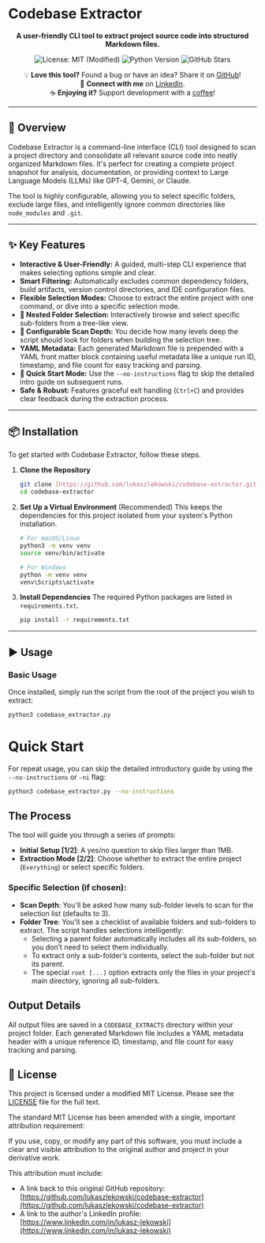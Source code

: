 # Codebase Extractor

<p align="center">
  <strong>A user-friendly CLI tool to extract project source code into structured Markdown files.</strong>
</p>

<p align="center">
  <img src="https://img.shields.io/badge/License-MIT%20(Modified)-yellow.svg" alt="License: MIT (Modified)">
  <img src="https://img.shields.io/badge/python-3.9%2B-blue.svg" alt="Python Version">
  <img src="https://img.shields.io/github/stars/lukaszlekowski/codebase-extractor?style=social" alt="GitHub Stars">
</p>
<p align="center">
  💡 <b>Love this tool?</b> Found a bug or have an idea? Share it on <a href="https://github.com/lukaszlekowski/codebase-extractor">GitHub</a>! <br>
  🤝 <b>Connect with me</b> on <a href="https://www.linkedin.com/in/lukasz-lekowski">LinkedIn</a>. <br>
  ☕ <b>Enjoying it?</b> Support development with a <a href="https://www.buymeacoffee.com/lukaszlekowski">coffee</a>!
</p>

</p>

---

## 🚀 Overview

Codebase Extractor is a command-line interface (CLI) tool designed to scan a project directory and consolidate all relevant source code into neatly organized Markdown files. It's perfect for creating a complete project snapshot for analysis, documentation, or providing context to Large Language Models (LLMs) like GPT-4, Gemini, or Claude.

The tool is highly configurable, allowing you to select specific folders, exclude large files, and intelligently ignore common directories like `node_modules` and `.git`.

---

## ✨ Key Features

- **Interactive & User-Friendly:** A guided, multi-step CLI experience that makes selecting options simple and clear.
- **Smart Filtering:** Automatically excludes common dependency folders, build artifacts, version control directories, and IDE configuration files.
- **Flexible Selection Modes:** Choose to extract the entire project with one command, or dive into a specific selection mode.
- **🌳 Nested Folder Selection:** Interactively browse and select specific sub-folders from a tree-like view.
- **🔢 Configurable Scan Depth:** You decide how many levels deep the script should look for folders when building the selection tree.
- **YAML Metadata:** Each generated Markdown file is prepended with a YAML front matter block containing useful metadata like a unique run ID, timestamp, and file count for easy tracking and parsing.
- **🚀 Quick Start Mode:** Use the `--no-instructions` flag to skip the detailed intro guide on subsequent runs.
- **Safe & Robust:** Features graceful exit handling (`Ctrl+C`) and provides clear feedback during the extraction process.

---

## 📦 Installation

To get started with Codebase Extractor, follow these steps.

1.  **Clone the Repository**

    ```bash
    git clone [https://github.com/lukaszlekowski/codebase-extractor.git](https://github.com/lukaszlekowski/codebase-extractor.git)
    cd codebase-extractor
    ```

2.  **Set Up a Virtual Environment** (Recommended)
    This keeps the dependencies for this project isolated from your system's Python installation.

    ```bash
    # For macOS/Linux
    python3 -m venv venv
    source venv/bin/activate

    # For Windows
    python -m venv venv
    venv\Scripts\activate
    ```

3.  **Install Dependencies**
    The required Python packages are listed in `requirements.txt`.
    ```bash
    pip install -r requirements.txt
    ```

---

## ▶️ Usage

### Basic Usage

Once installed, simply run the script from the root of the project you wish to extract:

```bash
python3 codebase_extractor.py
```

# Quick Start

For repeat usage, you can skip the detailed introductory guide by using the `--no-instructions` or `-ni` flag:

```bash
python3 codebase_extractor.py --no-instructions
```

## The Process

The tool will guide you through a series of prompts:

- **Initial Setup [1/2]**: A yes/no question to skip files larger than 1MB.
- **Extraction Mode [2/2]**: Choose whether to extract the entire project (`Everything`) or select specific folders.

### Specific Selection (if chosen):

- **Scan Depth**: You'll be asked how many sub-folder levels to scan for the selection list (defaults to 3).
- **Folder Tree**: You'll see a checklist of available folders and sub-folders to extract. The script handles selections intelligently:
  - Selecting a parent folder automatically includes all its sub-folders, so you don’t need to select them individually.
  - To extract only a sub-folder’s contents, select the sub-folder but not its parent.
  - The special `root [...]` option extracts only the files in your project's main directory, ignoring all sub-folders.

## Output Details

All output files are saved in a `CODEBASE_EXTRACTS` directory within your project folder. Each generated Markdown file includes a YAML metadata header with a unique reference ID, timestamp, and file count for easy tracking and parsing.

## 📜 License

This project is licensed under a modified MIT License. Please see the [LICENSE](LICENSE) file for the full text.

The standard MIT License has been amended with a single, important attribution requirement:

If you use, copy, or modify any part of this software, you must include a clear and visible attribution to the original author and project in your derivative work.

This attribution must include:

- A link back to this original GitHub repository: [https://github.com/lukaszlekowski/codebase-extractor](https://github.com/lukaszlekowski/codebase-extractor)
- A link to the author's LinkedIn profile: [https://www.linkedin.com/in/lukasz-lekowski](https://www.linkedin.com/in/lukasz-lekowski)
